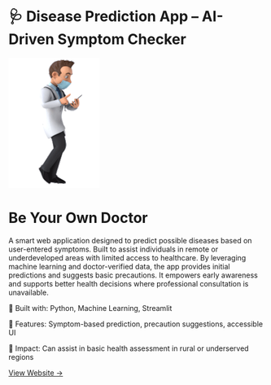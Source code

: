 # 🩺 Disease Prediction App – AI-Driven Symptom Checker 
![App Demo](doctor-400_256.gif)

 # Be Your Own Doctor

A smart web application designed to predict possible diseases based on user-entered symptoms. Built to assist individuals in remote or underdeveloped areas with limited access to healthcare. By leveraging machine learning and doctor-verified data, the app provides initial predictions and suggests basic precautions. It empowers early awareness and supports better health decisions where professional consultation is unavailable.

🔹 Built with: Python, Machine Learning, Streamlit

🔹 Features: Symptom-based prediction, precaution suggestions, accessible UI

🔹 Impact: Can assist in basic health assessment in rural or underserved regions

[View Website ->](https://ai-powered-disease-prediction-6396gr7cnvuns6ce6ocjve.streamlit.app/)

